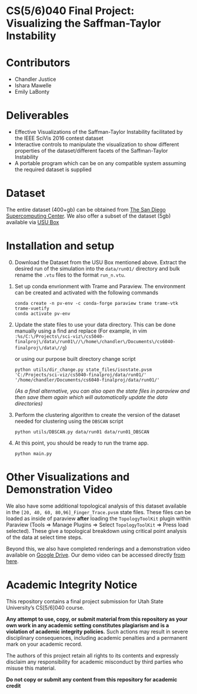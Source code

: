 # CS(5/6)040 Final Project: Visualizing the Saffman-Taylor Instability

# Contributors
- Chandler Justice
- Ishara Mawelle 
- Emily LaBonty


# Deliverables

- Effective Visualizations of the Saffman-Taylor Instability facilitated by the IEEE SciVis 2016 contest dataset
- Interactive controls to manipulate the visualization to show different properties of the dataset/different facets of the Saffman-Taylor Instability
- A portable program which can be on any compatible system assuming the required dataset is supplied

# Dataset
The entire dataset (400+gb) can be obtained from [The San Diego Supercomputing Center](https://cloud.sdsc.edu/v1/AUTH_sciviscontest/2016/README.html). We also offer a subset of the dataset (5gb) available via [USU Box](https://usu.box.com/s/spgzms9nc8fen8mdbf9fnq5pt9hvzy10)

# Installation and setup

0. Download the Dataset from the USU Box mentioned above. Extract the desired run of the simulation into the `data/run01/` directory and bulk rename the `.vtu` files to the format `run_n.vtu`.

1. Set up conda envrionment with Trame and Paraview. The environment can be created and activated with the following commands
    ```
    conda create -n pv-env -c conda-forge paraview trame trame-vtk trame-vuetify
    conda activate pv-env
    ```
2. Update the state files to use your data directory. This can be done manually using a find and replace 
(For example, in vim `:%s/C:\/Projects\/sci-viz\/cs5040-finalproj\/data\/run01\//\/home\/chandler\/Documents\/cs6040-finalproj\/data\//g`) 

    or using our purpose built directory change script 

    `python utils/dir_change.py state_files/isostate.pvsm 'C:/Projects/sci-viz/cs5040-finalproj/data/run01/' '/home/chandler/Documents/cs6040-finalproj/data/run01/'`

    *(As a final alternative, you can also open the state files in paraview and then save them again which will automatically update the data directories)*

3. Perform the clustering algorithm to create the version of the dataset needed for clustering using the `DBSCAN` script

    `python utils/DBSCAN.py data/run01 data/run01_DBSCAN`

4. At this point, you should be ready to run the trame app.

    `python main.py`

# Other Visualizations and Demonstration Video

We also have some additional topological analysis of this dataset available in the `[20, 40, 60, 80,96]_Finger_Trace.pvsm` state files. These files can be loaded as inside of paraview **after** loading the `TopologyToolKit` plugin within Paraview (Tools => Manage Plugins => Select `TopologyToolKit` => Press load selected). These give a topological breakdown using critical point analysis of the data at select time steps. 

Beyond this, we also have completed renderings and a demonstration video available on [Google Drive](https://drive.google.com/drive/folders/1I6ZTTRxMr5zN_VCXP5TDaXQaIwF4SmmD). Our demo video can be accessed directly [from here](https://drive.google.com/file/d/1TOYlnjXc1mQLMPYSBpkTsFqcUSFeT2C8/view?usp=sharing).

# Academic Integrity Notice

This repository contains a final project submission for Utah State University’s CS[5/6]040 course.

**Any attempt to use, copy, or submit material from this repository as your own work in any academic setting constitutes plagiarism and is a violation of academic integrity policies.** Such actions may result in severe disciplinary consequences, including academic penalties and a permanent mark on your academic record.

The authors of this project retain all rights to its contents and expressly disclaim any responsibility for academic misconduct by third parties who misuse this material.

**Do not copy or submit any content from this repository for academic credit**



